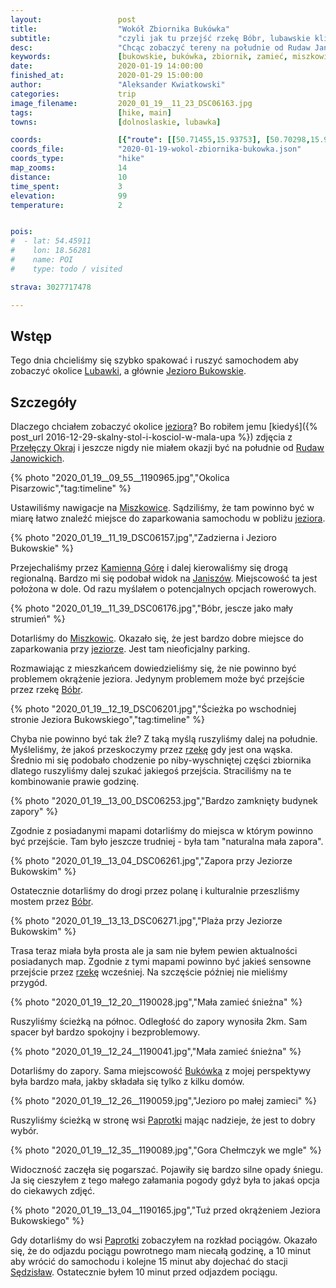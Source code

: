 ```yaml
---
layout:                 post
title:                  "Wokół Zbiornika Bukówka"
subtitle:               "czyli jak tu przejść rzekę Bóbr, lubawskie klimaty"
desc:                   "Chcąc zobaczyć tereny na południe od Rudaw Janowickich postanowiłem, że warto by zwiedzić okolicę Jeziora Bukowskiego."
keywords:               [bukowskie, bukówka, zbiornik, zamieć, miszkowice, paprotki, rzeka bóbr]
date:                   2020-01-19 14:00:00
finished_at:            2020-01-29 15:00:00
author:                 "Aleksander Kwiatkowski"
categories:             trip
image_filename:         2020_01_19__11_23_DSC06163.jpg
tags:                   [hike, main]
towns:                  [dolnoslaskie, lubawka]

coords:                 [{"route": [[50.71455,15.93753], [50.70298,15.92483], [50.71146,15.95315], [50.72591,15.94989], [50.72243,15.93796], [50.71368,15.93796]], "type": "hike"}]
coords_file:            "2020-01-19-wokol-zbiornika-bukowka.json"
coords_type:            "hike"
map_zooms:              14
distance:               10
time_spent:             3
elevation:              99
temperature:            2


pois:
#  - lat: 54.45911
#    lon: 18.56281
#    name: POI
#    type: todo / visited

strava: 3027717478

---
```

[wiki-lubawka]: https://pl.wikipedia.org/wiki/Lubawka
[wiki-przelecz-okraj]: https://pl.wikipedia.org/wiki/Prze%C5%82%C4%99cz_Okraj
[wiki-rudawy-janowickie]: https://pl.wikipedia.org/wiki/Rudawy_Janowickie
[wiki-miszkowice]: https://pl.wikipedia.org/wiki/Miszkowice
[wiki-kamienna-gora]: https://pl.wikipedia.org/wiki/Kamienna_G%C3%B3ra
[wiki-janiszow]: https://pl.wikipedia.org/wiki/Janisz%C3%B3w_(powiat_kamiennog%C3%B3rski)
[wiki-bobr-rzeka]: https://pl.wikipedia.org/wiki/B%C3%B3br_(dop%C5%82yw_Odry)
[wiki-bukowka]: https://pl.wikipedia.org/wiki/Buk%C3%B3wka_(wojew%C3%B3dztwo_dolno%C5%9Bl%C4%85skie)
[wiki-paprotki]: https://pl.wikipedia.org/wiki/Paprotki_(wojew%C3%B3dztwo_dolno%C5%9Bl%C4%85skie)
[wiki-sedzislaw]: https://pl.wikipedia.org/wiki/S%C4%99dzis%C5%82aw_(wojew%C3%B3dztwo_dolno%C5%9Bl%C4%85skie)
[wiki-jezioro-bukowskie]: https://pl.wikipedia.org/wiki/Jezioro_Bukowskie_(Lubawka)


## Wstęp

Tego dnia chcieliśmy się szybko spakować i ruszyć samochodem aby zobaczyć
okolice [Lubawki][wiki-lubawka], a głównie [Jezioro Bukowskie][wiki-jezioro-bukowskie].

## Szczegóły

Dlaczego chciałem zobaczyć okolice [jeziora][wiki-jezioro-bukowskie]? Bo
robiłem jemu
[kiedyś]({% post_url 2016-12-29-skalny-stol-i-kosciol-w-mala-upa %})
zdjęcia z [Przełęczy Okraj][wiki-przelecz-okraj] i jeszcze nigdy nie miałem
okazji być na południe od [Rudaw Janowickich][wiki-rudawy-janowickie].

{% photo "2020_01_19__09_55__1190965.jpg","Okolica Pisarzowic","tag:timeline" %}

Ustawiliśmy nawigacje na [Miszkowice][wiki-miszkowice]. Sądziliśmy, że tam powinno
być w miarę łatwo znaleźć miejsce do zaparkowania samochodu w pobliżu
[jeziora][wiki-jezioro-bukowskie].

{% photo "2020_01_19__11_19_DSC06157.jpg","Zadzierna i Jezioro Bukowskie" %}

Przejechaliśmy przez [Kamienną Górę][wiki-kamienna-gora] i dalej kierowaliśmy
się drogą regionalną. Bardzo mi się podobał widok na [Janiszów][wiki-janiszow].
Miejscowość ta jest położona w dole.
Od razu myślałem o potencjalnych opcjach rowerowych.

{% photo "2020_01_19__11_39_DSC06176.jpg","Bóbr, jescze jako mały strumień" %}

Dotarliśmy do [Miszkowic][wiki-miszkowice]. Okazało się, że jest bardzo dobre
miejsce do zaparkowania przy [jeziorze][wiki-jezioro-bukowskie].
Jest tam nieoficjalny parking.

Rozmawiając z mieszkańcem dowiedzieliśmy się, że nie powinno być problemem
okrążenie jeziora. Jedynym problemem może być przejście przez
rzekę [Bóbr][wiki-bobr-rzeka].

{% photo "2020_01_19__12_19_DSC06201.jpg","Ścieżka po wschodniej stronie Jeziora Bukowskiego","tag:timeline" %}

Chyba nie powinno być tak źle? Z taką myślą ruszyliśmy dalej na południe.
Myśleliśmy, że jakoś przeskoczymy przez [rzekę][wiki-bobr-rzeka] gdy jest ona wąska.
Średnio mi się podobało chodzenie po niby-wyschniętej części
zbiornika dlatego ruszyliśmy dalej szukać jakiegoś przejścia.
Straciliśmy na te kombinowanie prawie godzinę.

{% photo "2020_01_19__13_00_DSC06253.jpg","Bardzo zamknięty budynek zapory" %}

Zgodnie z posiadanymi mapami dotarliśmy do miejsca w którym powinno być
przejście. Tam było jeszcze trudniej - była tam "naturalna mała zapora".

{% photo "2020_01_19__13_04_DSC06261.jpg","Zapora przy Jeziorze Bukowskim" %}

Ostatecznie dotarliśmy do drogi przez polanę i kulturalnie przeszliśmy mostem
przez [Bóbr][wiki-bobr-rzeka].

{% photo "2020_01_19__13_13_DSC06271.jpg","Plaża przy Jeziorze Bukowskim" %}

Trasa teraz miała była prosta ale ja sam nie byłem pewien aktualności posiadanych map.
Zgodnie z tymi mapami powinno być jakieś sensowne przejście przez
[rzekę][wiki-bobr-rzeka] wcześniej. Na szczęście później nie mieliśmy przygód.

{% photo "2020_01_19__12_20__1190028.jpg","Mała zamieć śnieżna" %}

Ruszyliśmy ścieżką na północ. Odległość do zapory wynosiła 2km. Sam spacer
był bardzo spokojny i bezproblemowy.

{% photo "2020_01_19__12_24__1190041.jpg","Mała zamieć śnieżna" %}

Dotarliśmy do zapory. Sama miejscowość [Bukówka][wiki-bukowka] z mojej perspektywy
była bardzo mała, jakby składała się tylko z kilku domów.

{% photo "2020_01_19__12_26__1190059.jpg","Jezioro po małej zamieci" %}

Ruszyliśmy ścieżką w stronę wsi [Paprotki][wiki-paprotki] mając nadzieje, że
jest to dobry wybór.

{% photo "2020_01_19__12_35__1190089.jpg","Gora Chełmczyk we mgle" %}

Widoczność zaczęła się pogarszać. Pojawiły się bardzo silne opady śniegu.
Ja się cieszyłem z tego małego załamania pogody gdyż była to jakaś opcja do
ciekawych zdjęć.

{% photo "2020_01_19__13_04__1190165.jpg","Tuż przed okrążeniem Jeziora Bukowskiego" %}

Gdy dotarliśmy do wsi [Paprotki][wiki-paprotki] zobaczyłem na rozkład pociągów.
Okazało się, że do odjazdu pociągu powrotnego mam niecałą godzinę, a 10 minut aby
wrócić do samochodu i kolejne 15 minut aby dojechać do stacji [Sędzisław][wiki-sedzislaw].
Ostatecznie byłem 10 minut przed odjazdem pociągu.
